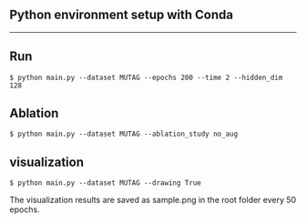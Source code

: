 ## Python environment setup with Conda

---
## Run
```
$ python main.py --dataset MUTAG --epochs 200 --time 2 --hidden_dim 128
```

## Ablation
```
$ python main.py --dataset MUTAG --ablation_study no_aug

```

## visualization
```
$ python main.py --dataset MUTAG --drawing True

```
The visualization results are saved as sample.png in the root folder every 50 epochs.